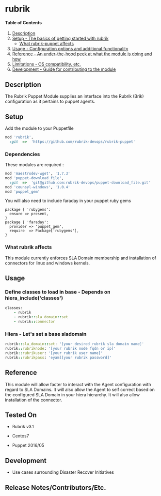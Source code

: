 # rubrik

#### Table of Contents

1. [Description](#description)
1. [Setup - The basics of getting started with rubrik](#setup)
    * [What rubrik-puppet affects](#what-rubrik-affects)
1. [Usage - Configuration options and additional functionality](#usage)
1. [Reference - An under-the-hood peek at what the module is doing and how](#reference)
1. [Limitations - OS compatibility, etc.](#limitations)
1. [Development - Guide for contributing to the module](#development)

## Description

The Rubrik Puppet Module supplies an interface into the Rubrik (Brik)
configuration as it pertains to puppet agents.

## Setup
Add the module to your Puppetfile
```ruby
mod 'rubrik',
  :git  =>  'https://github.com/rubrik-devops/rubrik-puppet'
```
### Dependencies
These modules are required :
```ruby
mod 'maestrodev-wget', '1.7.3'
mod 'puppet-download_file',
  :git  =>  'git@github.com:rubrik-devops/puppet-download_file.git'
mod 'counsyl-windows', '1.0.4'
mod 'puppet_gem'
```
You will also need to include faraday in your puppet ruby gems
```   
package { 'rubygems':
  ensure => present,
}
package { 'faraday':
  provider => 'puppet_gem',
  require  => Package['rubygems'],
}
```
### What rubrik affects

This module currently enforces SLA Domain membership and installation of connectors for linux and windows kernels. 

## Usage

### Define classes to load in base - Depends on hiera_include('classes')

```ruby
classes:
    - rubrik
    - rubrik::sla_domain::set
    - rubrik::connector
```
### Hiera - Let's set a base sladomain

```ruby
rubrik::sla_domain::set: '[your desired rubrik sla domain name]'
rubrik::rubriknode: '[your rubrik node fqdn or ip]'
rubrik::rubrikuser: '[your rubrik user name]'
rubrik::rubrikpass: 'eyaml[your rubrik password]'
```

## Reference
This module will allow facter to interact with the Agent configuration with regard to SLA Domains. It will also allow the Agent to self correct based on the configured SLA Domain in your hiera hierarchy. It will also allow installation of the connector.

## Tested On

* Rubrik v3.1

* Centos7

* Puppet 2016/05

## Development

* Use cases surrounding Disaster Recover Initiatives

## Release Notes/Contributors/Etc.
